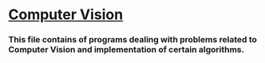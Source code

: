 <html>
<body>
<h1><u> Computer Vision</u></h1>
<h3>This file contains of programs dealing with problems related to Computer Vision and implementation of certain algorithms.</h3>
</body>
</html>
